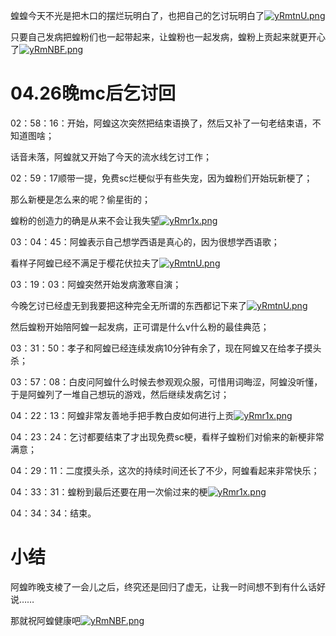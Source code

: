 蝗蝗今天不光是把木口的摆烂玩明白了，也把自己的乞讨玩明白了[![yRmtnU.png](https://z3.ax1x.com/2021/02/18/yRmtnU.png)](https://imgtu.com/i/yRmtnU)

只要自己发病把蝗粉们也一起带起来，让蝗粉也一起发病，蝗粉上贡起来就更开心了[![yRmNBF.png](https://z3.ax1x.com/2021/02/18/yRmNBF.png)](https://imgtu.com/i/yRmNBF)

# 04.26晚mc后乞讨回

02：58：16：开始，阿蝗这次突然把结束语换了，然后又补了一句老结束语，不知道图啥；

话音未落，阿蝗就又开始了今天的流水线乞讨工作；

02：59：17顺带一提，免费sc烂梗似乎有些失宠，因为蝗粉们开始玩新梗了；

那么新梗是怎么来的呢？偷星街的；

蝗粉的创造力的确是从来不会让我失望[![yRmr1x.png](https://z3.ax1x.com/2021/02/18/yRmr1x.png)](https://imgtu.com/i/yRmr1x)

03：04：45：阿蝗表示自己想学西语是真心的，因为很想学西语歌；

看样子阿蝗已经不满足于樱花伏拉夫了[![yRmtnU.png](https://z3.ax1x.com/2021/02/18/yRmtnU.png)](https://imgtu.com/i/yRmtnU)

03：19：03：阿蝗突然开始发病激寒自演；

今晚乞讨已经虚无到我要把这种完全无所谓的东西都记下来了[![yRmtnU.png](https://z3.ax1x.com/2021/02/18/yRmtnU.png)](https://imgtu.com/i/yRmtnU)

然后蝗粉开始陪阿蝗一起发病，正可谓是什么v什么粉的最佳典范；

03：31：50：孝子和阿蝗已经连续发病10分钟有余了，现在阿蝗又在给孝子摸头杀；

03：57：08：白皮问阿蝗什么时候去参观观众服，可惜用词晦涩，阿蝗没听懂，于是阿蝗列了一堆自己想玩的游戏，然后继续发病乞讨；

04：22：13：阿蝗非常友善地手把手教白皮如何进行上贡[![yRmr1x.png](https://z3.ax1x.com/2021/02/18/yRmr1x.png)](https://imgtu.com/i/yRmr1x)

04：23：24：乞讨都要结束了才出现免费sc梗，看样子蝗粉们对偷来的新梗非常满意；

04：29：11：二度摸头杀，这次的持续时间还长了不少，阿蝗看起来非常快乐；

04：33：31：蝗粉到最后还要在用一次偷过来的梗[![yRmr1x.png](https://z3.ax1x.com/2021/02/18/yRmr1x.png)](https://imgtu.com/i/yRmr1x)

04：34：34：结束。

# 小结

阿蝗昨晚支棱了一会儿之后，终究还是回归了虚无，让我一时间想不到有什么话好说……

那就祝阿蝗健康吧[![yRmNBF.png](https://z3.ax1x.com/2021/02/18/yRmNBF.png)](https://imgtu.com/i/yRmNBF)
